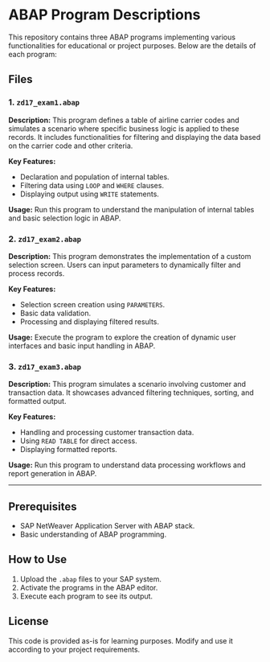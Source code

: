 # ABAP Program Descriptions

This repository contains three ABAP programs implementing various functionalities for educational or project purposes. Below are the details of each program:

## Files

### 1. `zd17_exam1.abap`
**Description:**
This program defines a table of airline carrier codes and simulates a scenario where specific business logic is applied to these records. It includes functionalities for filtering and displaying the data based on the carrier code and other criteria.

**Key Features:**
- Declaration and population of internal tables.
- Filtering data using `LOOP` and `WHERE` clauses.
- Displaying output using `WRITE` statements.

**Usage:**
Run this program to understand the manipulation of internal tables and basic selection logic in ABAP.

### 2. `zd17_exam2.abap`
**Description:**
This program demonstrates the implementation of a custom selection screen. Users can input parameters to dynamically filter and process records.

**Key Features:**
- Selection screen creation using `PARAMETERS`.
- Basic data validation.
- Processing and displaying filtered results.

**Usage:**
Execute the program to explore the creation of dynamic user interfaces and basic input handling in ABAP.

### 3. `zd17_exam3.abap`
**Description:**
This program simulates a scenario involving customer and transaction data. It showcases advanced filtering techniques, sorting, and formatted output.

**Key Features:**
- Handling and processing customer transaction data.
- Using `READ TABLE` for direct access.
- Displaying formatted reports.

**Usage:**
Run this program to understand data processing workflows and report generation in ABAP.

---

## Prerequisites
- SAP NetWeaver Application Server with ABAP stack.
- Basic understanding of ABAP programming.

## How to Use
1. Upload the `.abap` files to your SAP system.
2. Activate the programs in the ABAP editor.
3. Execute each program to see its output.

## License
This code is provided as-is for learning purposes. Modify and use it according to your project requirements.

